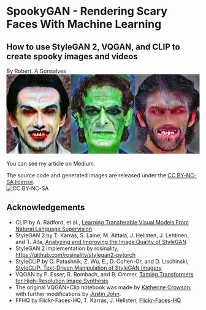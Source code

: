 # **SpookyGAN - Rendering Scary Faces With Machine Learning**
## How to use StyleGAN 2, VQGAN, and CLIP to create spooky images and videos

By Robert. A Gonsalves</br>
![sample images](https://raw.githubusercontent.com/robgon-art/SpookyGAN/main/SpookyGAN%20banner_med.png)

You can see my article on Medium.

The source code and generated images are released under the [CC BY-NC-SA license](https://creativecommons.org/licenses/by-nc-sa/4.0/).</br>
![CC BY-NC-SA](https://licensebuttons.net/l/by-nc-sa/3.0/88x31.png)

## Acknowledgements
* CLIP by A. Radford, et al., [Learning Transferable Visual Models From Natural Language Supervision](https://medium.com/r/?url=https%3A%2F%2Fcdn.openai.com%2Fpapers%2FLearning_Transferable_Visual_Models_From_Natural_Language_Supervision.pdf)</br>
* StyleGAN 2 by T. Karras, S. Laine, M. Aittala, J. Hellsten, J. Lehtinen, and T. Aila, [Analyzing and Improving the Image Quality of StyleGAN](https://arxiv.org/pdf/1912.04958.pdf)</br>
* StyleGAN 2 implementation by rosinality, https://github.com/rosinality/stylegan2-pytorch</br>
* StyleCLIP by O. Patashnik, Z. Wu, E., D. Cohen-Or, and D. Lischinski, [StyleCLIP: Text-Driven Manipulation of StyleGAN Imagery](https://arxiv.org/pdf/2103.17249.pdf)</br>
* VQGAN by P. Esser, R. Rombach, and B. Ommer, [Taming Transformers for High-Resolution Image Synthesis](https://arxiv.org/pdf/2012.09841.pdf)</br>
* The original VQGAN+Clip notebook was made by [Katherine Crowson](https://github.com/crowsonkb), with further modifications by [Justin John](https://colab.research.google.com/github/justinjohn0306/VQGAN-CLIP/blob/main/VQGAN%2BCLIP_%28z%2Bquantize_method_with_augmentations%2C_user_friendly_interface%29.ipynb#scrollTo=c3d7a8be-73ce-4cee-be70-e21c1210a7a6).
* FFHQ by Flickr-Faces-HQ, T. Karras, J. Hellsten, [Flickr-Faces-HQ](https://github.com/NVlabs/ffhq-dataset)</br>

